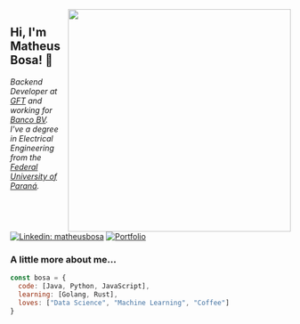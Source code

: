 <img align='right' src="https://media.giphy.com/media/YknAouVrcbkiDvWUOR/giphy.gif" width="400">
<h2> Hi, I'm Matheus Bosa! 👋 </h2>

<p><em>Backend Developer at <a href="https://www.gft.com/">GFT</a> and working for <a href="https://www.bancobv.com.br/">Banco BV</a>.
<br />
I've a degree in Electrical Engineering from the <a href="https://www.ufpr.br">Federal University of Paraná</a>.
</em></p>

[![Linkedin: matheusbosa](https://img.shields.io/badge/-matheusbosa-blue?style=flat-square&logo=Linkedin&logoColor=white&link=https://www.linkedin.com/in/matheusbosa/)](https://www.linkedin.com/in/matheusbosa/)
[![Portfolio](https://img.shields.io/github/followers/bosamatheus?label=follow&style=social)](https://bosamatheus.github.io/)

### A little more about me...  

```javascript
const bosa = {
  code: [Java, Python, JavaScript],
  learning: [Golang, Rust],
  loves: ["Data Science", "Machine Learning", "Coffee"]
}
```
